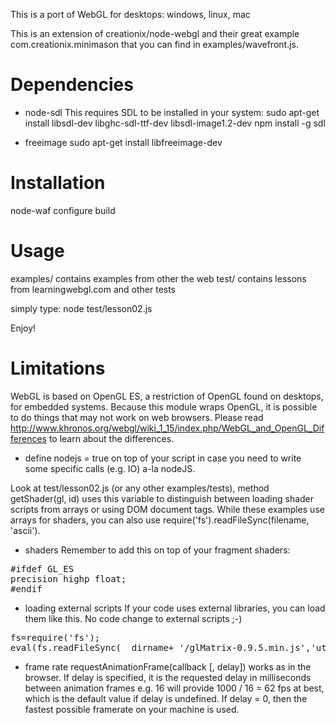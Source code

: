 This is a port of WebGL for desktops: windows, linux, mac

This is an extension of creationix/node-webgl and their great example com.creationix.minimason that you can find in examples/wavefront.js.

Dependencies
============
- node-sdl
This requires SDL to be installed in your system: 
sudo apt-get install libsdl-dev libghc-sdl-ttf-dev libsdl-image1.2-dev
npm install -g sdl

- freeimage
sudo apt-get install libfreeimage-dev

Installation
============
node-waf configure build

Usage
=====
examples/   contains examples from other the web
test/       contains lessons from learningwebgl.com and other tests

simply type: node test/lesson02.js

Enjoy!

Limitations
===========
WebGL is based on OpenGL ES, a restriction of OpenGL found on desktops, for embedded systems.
Because this module wraps OpenGL, it is possible to do things that may not work on web browsers. 
Please read http://www.khronos.org/webgl/wiki_1_15/index.php/WebGL_and_OpenGL_Differences 
to learn about the differences.

- define nodejs = true
on top of your script in case you need to write some specific calls (e.g. IO) a-la nodeJS.

Look at test/lesson02.js (or any other examples/tests), method getShader(gl, id) uses this variable to distinguish between loading shader scripts from arrays or using DOM document tags.
While these examples use arrays for shaders, you can also use require('fs').readFileSync(filename, 'ascii'). 

- shaders
Remember to add this on top of your fragment shaders:
<pre>
#ifdef GL_ES
precision highp float;
#endif
</pre>

- loading external scripts
If your code uses external libraries, you can load them like this. No code change to external scripts ;-)
<pre>
fs=require('fs');
eval(fs.readFileSync(__dirname+ '/glMatrix-0.9.5.min.js','utf8'));
</pre>

- frame rate
requestAnimationFrame(callback [, delay]) works as in the browser. 
If delay is specified, it is the requested delay in milliseconds between animation frames 
e.g. 16 will provide 1000 / 16 = 62 fps at best, which is the default value if delay is undefined. 
If delay = 0, then the fastest possible framerate on your machine is used.
